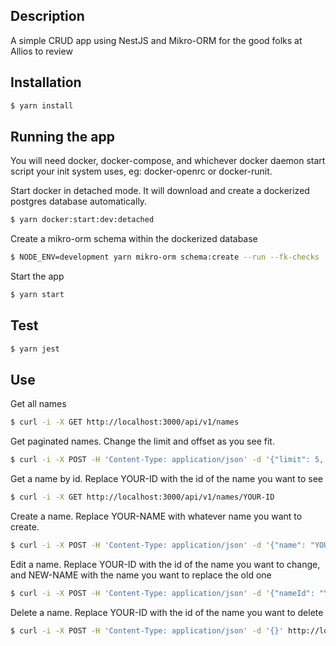 ## Description

A simple CRUD app using NestJS and Mikro-ORM for the good folks at Allios to review

## Installation
```bash
$ yarn install
```

## Running the app
You will need docker, docker-compose, and whichever docker daemon start script your init system uses, eg: docker-openrc or docker-runit.

Start docker in detached mode. It will download and create a dockerized postgres database automatically.
```bash
$ yarn docker:start:dev:detached
```

Create a mikro-orm schema within the dockerized database
```bash
$ NODE_ENV=development yarn mikro-orm schema:create --run --fk-checks
```

Start the app
```bash
$ yarn start
```

## Test

```bash
$ yarn jest
```

## Use
Get all names
```bash
$ curl -i -X GET http://localhost:3000/api/v1/names
```

Get paginated names. Change the limit and offset as you see fit.
```bash
$ curl -i -X POST -H 'Content-Type: application/json' -d '{"limit": 5, "offset": 0}' http://localhost:3000/api/v1/names
```

Get a name by id. Replace YOUR-ID with the id of the name you want to see
```bash
$ curl -i -X GET http://localhost:3000/api/v1/names/YOUR-ID
```

Create a name. Replace YOUR-NAME with whatever name you want to create.
```bash
$ curl -i -X POST -H 'Content-Type: application/json' -d '{"name": "YOUR-NAME"}' http://localhost:3000/api/v1/names/new
```

Edit a name. Replace YOUR-ID with the id of the name you want to change, and NEW-NAME with the name you want to replace the old one
```bash
$ curl -i -X POST -H 'Content-Type: application/json' -d '{"nameId": "YOUR-ID", "name": "NEW-NAME"}' http://localhost:3000/api/v1/names/YOUR-ID/edit
```

Delete a name. Replace YOUR-ID with the id of the name you want to delete
```bash
$ curl -i -X POST -H 'Content-Type: application/json' -d '{}' http://localhost:3000/api/v1/names/YOUR-ID
```

